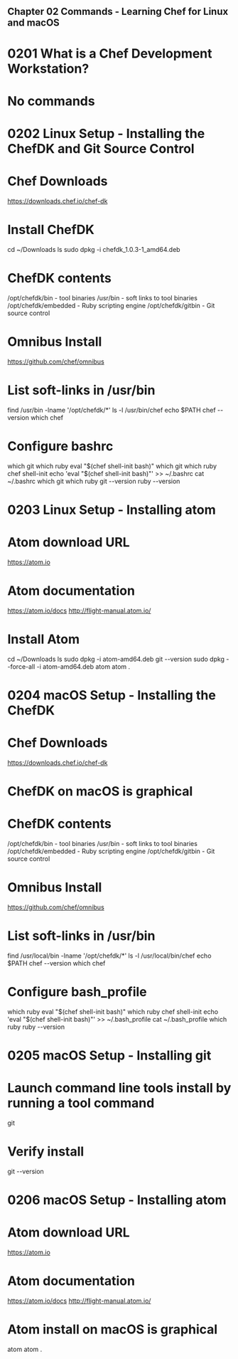 Chapter 02 Commands - Learning Chef for Linux and macOS
-------------------------------------------------------

0201 What is a Chef Development Workstation?
============================================
# No commands

0202 Linux Setup - Installing the ChefDK and Git Source Control
===============================================================
# Chef Downloads
https://downloads.chef.io/chef-dk

# Install ChefDK
cd ~/Downloads
ls
sudo dpkg -i chefdk_1.0.3-1_amd64.deb

# ChefDK contents
/opt/chefdk/bin - tool binaries
/usr/bin - soft links to tool binaries
/opt/chefdk/embedded - Ruby scripting engine
/opt/chefdk/gitbin - Git source control

# Omnibus Install
https://github.com/chef/omnibus

# List soft-links in /usr/bin
find /usr/bin -lname '/opt/chefdk/*'
ls -l /usr/bin/chef
echo $PATH
chef --version
which chef

# Configure bashrc
which git
which ruby
eval "$(chef shell-init bash)"
which git
which ruby
chef shell-init
echo 'eval "$(chef shell-init bash)"' >> ~/.bashrc
cat ~/.bashrc
which git
which ruby
git --version
ruby --version

0203 Linux Setup - Installing atom
==================================
# Atom download URL
https://atom.io

# Atom documentation
https://atom.io/docs
http://flight-manual.atom.io/

# Install Atom
cd ~/Downloads
ls
sudo dpkg -i atom-amd64.deb
git --version
sudo dpkg --force-all -i atom-amd64.deb
atom
atom .

0204 macOS Setup - Installing the ChefDK
========================================
# Chef Downloads
https://downloads.chef.io/chef-dk

# ChefDK on macOS is graphical

# ChefDK contents
/opt/chefdk/bin - tool binaries
/usr/bin - soft links to tool binaries
/opt/chefdk/embedded - Ruby scripting engine
/opt/chefdk/gitbin - Git source control

# Omnibus Install
https://github.com/chef/omnibus

# List soft-links in /usr/bin
find /usr/local/bin -lname '/opt/chefdk/*'
ls -l /usr/local/bin/chef
echo $PATH
chef --version
which chef

# Configure bash_profile
which ruby
eval "$(chef shell-init bash)"
which ruby
chef shell-init
echo 'eval "$(chef shell-init bash)"' >> ~/.bash_profile
cat ~/.bash_profile
which ruby
ruby --version

0205 macOS Setup - Installing git
=================================
# Launch command line tools install by running a tool command
git

# Verify install
git --version

0206 macOS Setup - Installing atom
==================================
# Atom download URL
https://atom.io

# Atom documentation
https://atom.io/docs
http://flight-manual.atom.io/

# Atom install on macOS is graphical
atom
atom .
